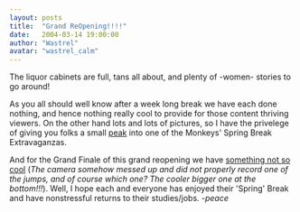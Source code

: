 ```yaml
---
layout: posts
title:  "Grand ReOpening!!!!"
date:   2004-03-14 19:00:00
author: "Wastrel"
avatar: "wastrel_calm"
---
```

The liquor cabinets are full, tans all about, and plenty of -women- stories to go around!

As you all should well know after a week long break we have each done nothing, and hence nothing really cool to provide for those content thriving viewers. On the other hand lots and lots of pictures, so I have the privelege of giving you folks a small [peak](http://www.duelingmonkeys.com/galleries.php?section=Spring%20Break) into one of the Monkeys' Spring Break Extravaganzas.

And for the Grand Finale of this grand reopening we have [something not so cool](https://content.duelingmonkeys.com/filespace/wastrel/Gimpy_Jump.MOV) (_The camera somehow messed up and did not properly record one of the jumps, and of course which one? The *cooler bigger* one at the bottom!!!_).
 Well, I hope each and everyone has enjoyed their 'Spring' Break and have nonstressful returns to their studies/jobs.
 _-peace_
